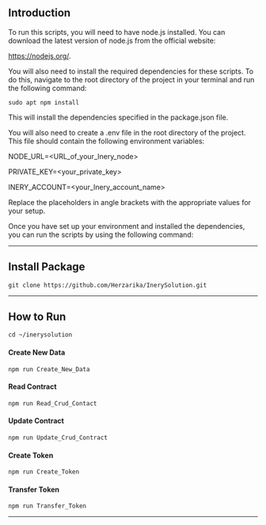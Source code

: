 ## Introduction

To run this scripts, you will need to have node.js installed.
You can download the latest version of node.js from the official website:

https://nodejs.org/.

You will also need to install the required dependencies for these scripts. To do this, navigate to the root directory of the project in your terminal and run the following command:

```sudo apt npm install```

This will install the dependencies specified in the package.json file.

You will also need to create a .env file in the root directory of the project. This file should contain the following environment variables:


NODE_URL=<URL_of_your_Inery_node>

PRIVATE_KEY=<your_private_key>

INERY_ACCOUNT=<your_Inery_account_name>

Replace the placeholders in angle brackets with the appropriate values for your setup.

Once you have set up your environment and installed the dependencies, you can run the scripts by using the following command:

______________________
## Install Package
```
git clone https://github.com/Herzarika/InerySolution.git
```
______________________

## How to Run

```
cd ~/inerysolution
```

#### Create New Data 
```
npm run Create_New_Data
```

#### Read Contract 
```
npm run Read_Crud_Contact
```

#### Update Contract 
```
npm run Update_Crud_Contract
```

#### Create Token 
```
npm run Create_Token
```
#### Transfer Token 
```
npm run Transfer_Token
```

______________________
